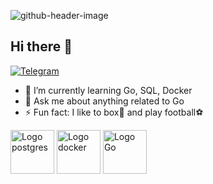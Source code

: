 ![github-header-image](https://github.com/user-attachments/assets/1cb31a75-5c53-4a8e-a807-70f92209551f)
## Hi there 👋
[![Telegram](https://img.shields.io/badge/Telegram-2CA5E0?style=for-the-badge&logo=telegram&logoColor=white)](https://t.me/kristrex)

- 🌱 I’m currently learning Go, SQL, Docker
- 💬 Ask me about anything related to Go
-  ⚡ Fun fact: I like to box🥊 and play football⚽

<img src="https://github.com/user-attachments/assets/30a4c76f-6d98-4308-a387-e5cb74ec07ee" alt="Logo postgres" width="70" height = "70">
<img src="https://github.com/user-attachments/assets/aa3b07c9-76b9-449e-a480-7f4cc4c9e090" alt="Logo docker" width="70" height = "70">
<img src="https://github.com/user-attachments/assets/25b4b49c-dc65-4f08-b9c7-e4d5ca8eca61" alt="Logo Go" width="70" height = "70">

<!--
**kristrex/kristrex** is a ✨ _special_ ✨ repository because its `README.md` (this file) appears on your GitHub profile.
Here are some ideas to get you started:

- 🔭 I’m currently working on ...
- 🌱 I’m currently learning ...
- 👯 I’m looking to collaborate on ...
- 🤔 I’m looking for help with ...
- 💬 Ask me about ...
- 📫 How to reach me: ...
- 😄 Pronouns: ...
- ⚡ Fun fact: ...
-->
